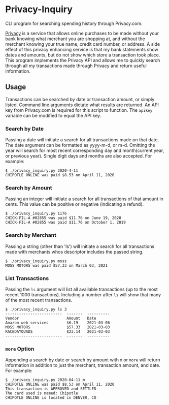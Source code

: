 # Privacy-Inquiry
CLI program for searching spending history through Privacy.com.

[Privacy](https://www.privacy.com) is a service that allows online purchases to be made without your bank knowing what merchant you are shopping at, and without the merchant knowing your true name, credit card number, or address. A side effect of this privacy enhancing service is that my bank statements show dates and amounts, but do not show which store a transaction took place. This program implements the Privacy API and allows me to quickly search through all my transactions made through Privacy and return useful information. 

## Usage
Transactions can be searched by date or transaction amount, or simply listed. Command line arguments dictate what results are returned. 
An API key from Privacy.com is required for this script to function. The `apikey` variable can be modified to equal the API key. 

### Search by Date
Passing a date will initiate a search for all transactions made on that date. The date argument can be formatted as yyyy-m-d, or m-d. Omitting the year will search for most recent corresponding day and month(current year, or previous year). Single digit days and months are also accepted. For example:

    $ ./privacy_inquiry.py 2020-4-11
    CHIPOTLE ONLINE was paid $8.53 on April 11, 2020

### Search by Amount
Passing an integer will initiate a search for all transactions of that amount in cents. This value can be positive or negative (indicating a refund). 

    $ ./privacy_inquiry.py 1176
    CHICK-FIL-A #02855 was paid $11.76 on June 19, 2020
    CHICK-FIL-A #02855 was paid $11.76 on October 1, 2019

### Search by Merchant
Passing a string (other than 'ls') will initiate a search for all transactions made with merchants whos descriptor includes the passed string. 

    $ ./privacy_inquiry.py moss
    MOSS MOTORS was paid $57.33 on March 03, 2021

### List Transactions
Passing the `ls` argument will list all available transactions (up to the most recent 1000 transactions). Including a number after `ls` will show that many of the most recent transactions. 

    $ ./privacy_inquiry.py ls 3
    -------------------------  -------  ----------
    Vendor                     Amount   Date
    Amazon web services        $6.19    2021-03-06
    MOSS MOTORS                $57.33   2021-03-03
    RACEDAYQUADS               $23.14   2021-03-03
    -------------------------  -------  ----------

### `more` Option
Appending a search by date or search by amount with `m` or `more` will return information in addition to just the merchant, transaction amount, and date. For example:

    $ ./privacy_inquiry.py 2020-04-11 m
    CHIPOTLE ONLINE was paid $8.53 on April 11, 2020
    This transaction is APPROVED and SETTLED
    The card used is named: Chipotle
    CHIPOTLE ONLINE is located in DENVER, CO
